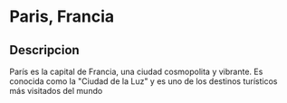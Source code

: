 # Paris, Francia

## Descripcion

París es la capital de Francia, una ciudad cosmopolita y vibrante. Es conocida como la "Ciudad de la Luz" y es uno de los destinos turísticos más visitados del mundo